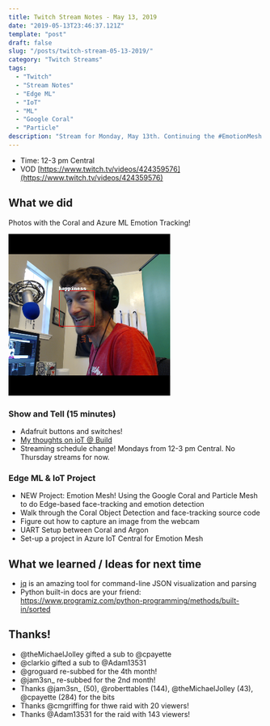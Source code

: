 ```yaml
---
title: Twitch Stream Notes - May 13, 2019
date: "2019-05-13T23:46:37.121Z"
template: "post"
draft: false
slug: "/posts/twitch-stream-05-13-2019/"
category: "Twitch Streams"
tags:
  - "Twitch"
  - "Stream Notes"
  - "Edge ML"
  - "IoT"
  - "ML"
  - "Google Coral"
  - "Particle"
description: "Stream for Monday, May 13th. Continuing the #EmotionMesh Edge ML and IoT Project with Particle and the Google Coral."
---
```


- Time: 12-3 pm Central
- VOD [https://www.twitch.tv/videos/424359576](https://www.twitch.tv/videos/424359576)

## What we did

Photos with the Coral and Azure ML Emotion Tracking!

![](assets/webcam-what-demo_modified.png)

### Show and Tell (15 minutes)

- Adafruit buttons and switches!
- [My thoughts on ioT @ Build](https://dev.to/bsatrom/three-things-i-learned-about-microsoft-s-iot-vision-at-build-e5h)
- Streaming schedule change! Mondays from 12-3 pm Central. No Thursday streams for now.

### Edge ML & IoT Project

- NEW Project: Emotion Mesh! Using the Google Coral and Particle Mesh to do Edge-based face-tracking and emotion detection
- Walk through the Coral Object Detection and face-tracking source code
- Figure out how to capture an image from the webcam
- UART Setup between Coral and Argon
- Set-up a project in Azure IoT Central for Emotion Mesh

## What we learned / Ideas for next time

- [jq](https://stedolan.github.io/jq/tutorial/) is an amazing tool for command-line JSON visualization and parsing
- Python built-in docs are your friend: https://www.programiz.com/python-programming/methods/built-in/sorted

## Thanks!

- @theMichaelJolley gifted a sub to @cpayette
- @clarkio gifted a sub to @Adam13531
- @groguard re-subbed for the 4th month!
- @jam3sn_ re-subbed for the 2nd month!
- Thanks @jam3sn_ (50), @roberttables (144), @theMichaelJolley (43), @cpayette (284) for the bits
- Thanks @cmgriffing for thwe raid with 20 viewers!
- Thanks @Adam13531 for the raid with 143 viewers!